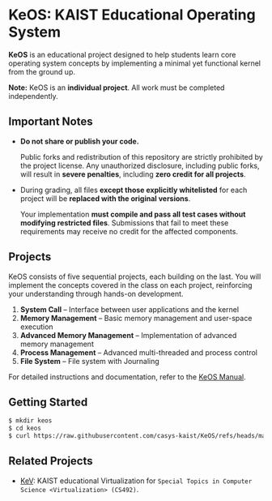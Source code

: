 # KeOS: KAIST Educational Operating System

**KeOS** is an educational project designed to help students learn core operating system concepts by implementing a minimal yet functional kernel from the ground up.

**Note:** KeOS is an **individual project**. All work must be completed independently.


## Important Notes

* **Do not share or publish your code.**

  Public forks and redistribution of this repository are strictly prohibited by the project license.
  Any unauthorized disclosure, including public forks, will result in **severe penalties**, including **zero credit for all projects**.

* During grading, all files **except those explicitly whitelisted** for each project will be **replaced with the original versions**.

  Your implementation **must compile and pass all test cases without modifying restricted files**.
  Submissions that fail to meet these requirements may receive no credit for the affected components.

## Projects

KeOS consists of five sequential projects, each building on the last.
You will implement the concepts covered in the class on each project, reinforcing your understanding through hands-on development.

1. **System Call** – Interface between user applications and the kernel
2. **Memory Management** – Basic memory management and user-space execution
3. **Advanced Memory Management** – Implementation of advanced memory management
4. **Process Management** – Advanced multi-threaded and process control
5. **File System** – File system with Journaling

For detailed instructions and documentation, refer to the [KeOS Manual](https://casys-kaist.github.io/KeOS/keos).

## Getting Started
```bash
$ mkdir keos
$ cd keos
$ curl https://raw.githubusercontent.com/casys-kaist/KeOS/refs/heads/main/scripts/install.sh | sh
```

## Related Projects
- [KeV](https://github.com/casys-kaist/kev): KAIST educational Virtualization for `Special Topics in Computer Science <Virtualization> (CS492)`.

